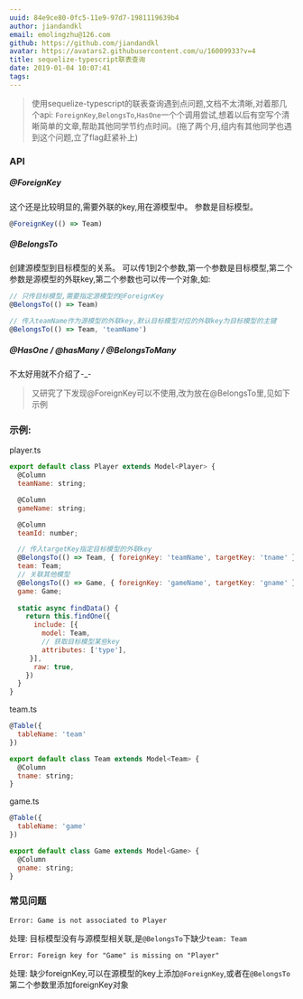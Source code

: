 ```yaml
---
uuid: 84e9ce80-0fc5-11e9-97d7-1981119639b4
author: jiandandkl
email: emolingzhu@126.com
github: https://github.com/jiandandkl
avatar: https://avatars2.githubusercontent.com/u/16009933?v=4
title: sequelize-typescript联表查询
date: 2019-01-04 10:07:41
tags:
---
```


> 使用sequelize-typescript的联表查询遇到点问题,文档不太清晰,对着那几个api: ```ForeignKey```,```BelongsTo```,```HasOne```一个个调用尝试,想着以后有空写个清晰简单的文章,帮助其他同学节约点时间。(拖了两个月,组内有其他同学也遇到这个问题,立了flag赶紧补上)

### API

##### @ForeignKey
这个还是比较明显的,需要外联的key,用在源模型中。
参数是目标模型。

```javascript
@ForeignKey(() => Team)
```

##### @BelongsTo
创建源模型到目标模型的关系。
可以传1到2个参数,第一个参数是目标模型,第二个参数是源模型的外联key,第二个参数也可以传一个对象,如:

```javascript
// 只传目标模型,需要指定源模型的@ForeignKey
@BelongsTo(() => Team)

// 传入teamName作为源模型的外联key,默认目标模型对应的外联key为目标模型的主键
@BelongsTo(() => Team, 'teamName')
```

##### @HasOne / @hasMany / @BelongsToMany

不太好用就不介绍了-_-


>又研究了下发现@ForeignKey可以不使用,改为放在@BelongsTo里,见如下示例

### 示例:

player.ts

```javascript
export default class Player extends Model<Player> {
  @Column
  teamName: string;

  @Column
  gameName: string;

  @Column
  teamId: number;

  // 传入targetKey指定目标模型的外联key
  @BelongsTo(() => Team, { foreignKey: 'teamName', targetKey: 'tname' })
  team: Team;
  // 关联其他模型
  @BelongsTo(() => Game, { foreignKey: 'gameName', targetKey: 'gname' })
  game: Game;
  
  static async findData() {
    return this.findOne({
      include: [{
        model: Team,
        // 获取目标模型某些key
        attributes: ['type'],
     }],
      raw: true,
    })
  }
}
```

team.ts

```javascript
@Table({
  tableName: 'team'
})

export default class Team extends Model<Team> {
  @Column
  tname: string;
}
```

game.ts

```javascript
@Table({
  tableName: 'game'
})

export default class Game extends Model<Game> {
  @Column
  gname: string;
}
```

### 常见问题

``` 
Error: Game is not associated to Player 
``` 
处理: 目标模型没有与源模型相关联,是```@BelongsTo```下缺少```team: Team```

```
Error: Foreign key for "Game" is missing on "Player"
```
处理: 缺少foreignKey,可以在源模型的key上添加```@ForeignKey```,或者在```@BelongsTo```第二个参数里添加foreignKey对象